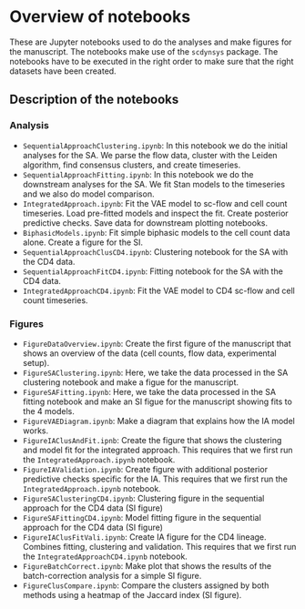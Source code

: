 # Overview of notebooks

These are Jupyter notebooks used to do the analyses and make figures for the manuscript.
The notebooks make use of the `scdynsys` package. The notebooks have to be executed in the right 
order to make sure that the right datasets have been created.

## Description of the notebooks

### Analysis

* `SequentialApproachClustering.ipynb`: In this notebook we do the initial analyses for the SA. 
  We parse the flow data, cluster with the Leiden algorithm, find consensus clusters,
  and create timeseries.
* `SequentialApproachFitting.ipynb`: In this notebook we do the downstream analyses for the SA. 
  We fit Stan models to the timeseries and we also do model comparison.
* `IntegratedApproach.ipynb`: Fit the VAE model to sc-flow and cell count timeseries. Load pre-fitted models and 
  inspect the fit. Create posterior predictive checks. Save data for downstream plotting notebooks.
* `BiphasicModels.ipynb`: Fit simple biphasic models to the cell count data alone. Create a figure for the SI.
* `SequentialApproachClusCD4.ipynb`: Clustering notebook for the SA with the CD4 data.
* `SequentialApproachFitCD4.ipynb`: Fitting notebook for the SA with the CD4 data.
* `IntegratedApproachCD4.ipynb`: Fit the VAE model to CD4 sc-flow and cell count timeseries.


### Figures

* `FigureDataOverview.ipynb`: Create the first figure of the manuscript that shows
  an overview of the data (cell counts, flow data, experimental setup).
* `FigureSAClustering.ipynb`: Here, we take the data processed in the SA clustering notebook
  and make a figue for the manuscript.
* `FigureSAFitting.ipynb`: Here, we take the data processed in the SA fitting notebook
  and make an SI figue for the manuscript showing fits to the 4 models.
* `FigureVAEDiagram.ipynb`: Make a diagram that explains how the IA model works.
* `FigureIAClusAndFit.ipnb`: Create the figure that shows the clustering and model fit for the integrated approach.
  This requires that we first run the `IntegratedApproach.ipynb` notebook.
* `FigureIAValidation.ipynb`: Create figure with additional posterior predictive checks specific for the IA.
  This requires that we first run the `IntegratedApproach.ipynb` notebook.
* `FigureSAClusteringCD4.ipynb`: Clustering figure in the sequential approach for the CD4 data (SI figure)
* `FigureSAFittingCD4.ipynb`: Model fitting figure in the sequential approach for the CD4 data (SI figure)
* `FigureIAClusFitVali.ipynb`: Create IA figure for the CD4 lineage. Combines fitting, clustering and validation.
  This requires that we first run the `IntegratedApproachCD4.ipynb` notebook.
* `FigureBatchCorrect.ipynb`: Make plot that shows the results of the batch-correction analysis for a simple SI figure.
* `FigureClusCompare.ipynb`: Compare the clusters assigned by both methods using a heatmap of the Jaccard index (SI figure).